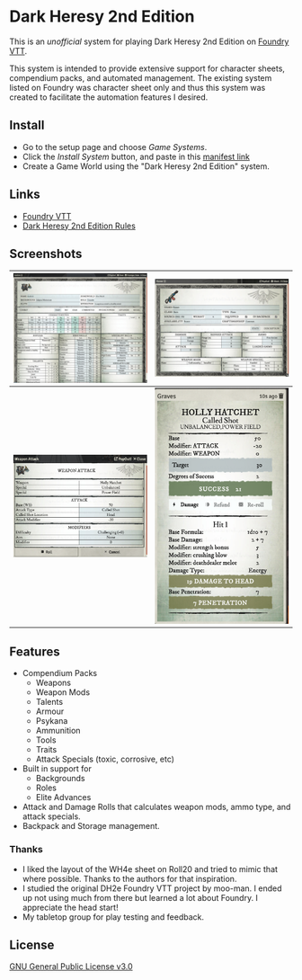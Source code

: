 # Dark Heresy 2nd Edition

This is an _unofficial_ system for playing Dark Heresy 2nd Edition on [Foundry VTT](https://foundryvtt.com/).

This system is intended to provide extensive support for character sheets, compendium packs, and automated management. The existing system listed on Foundry was character sheet only and thus this system was created to facilitate the automation features I desired.

## Install
 - Go to the setup page and choose _Game Systems_.
 - Click the _Install System_ button, and paste in this [manifest link](https://s3-keathley.nyc3.digitaloceanspaces.com/dark-heresy-2nd/system.json)
 - Create a Game World using the "Dark Heresy 2nd Edition" system.

## Links
  - [Foundry VTT](https://foundryvtt.com/)
  - [Dark Heresy 2nd Edition Rules](https://www.drivethrurpg.com/browse/pub/54/Cubicle-7-Entertainment-Ltd/subcategory/179_21610/Dark-Heresy-Second-Edition)

## Screenshots

| ![Character Sheet](.github/char_sheet.png)   | ![Weapon Sheet](.github/weapon_sheet.png) |
|:---------------------------------------------|:---:|
| ![Attack Prompt](.github/attack_prompt.png)  | ![Damage Chat](.github/damage_chat.png) |

## Features
  - Compendium Packs
    - Weapons
    - Weapon Mods
    - Talents
    - Armour
    - Psykana
    - Ammunition
    - Tools
    - Traits
    - Attack Specials (toxic, corrosive, etc)
  - Built in support for
    - Backgrounds
    - Roles
    - Elite Advances
  - Attack and Damage Rolls that calculates weapon mods, ammo type, and attack specials.
  - Backpack and Storage management.

### Thanks
- I liked the layout of the WH4e sheet on Roll20 and tried to mimic that where possible. Thanks to the authors for that inspiration.
- I studied the original DH2e Foundry VTT project by moo-man. I ended up not using much from there but learned a lot about Foundry. I appreciate the head start!
- My tabletop group for play testing and feedback.

## License
[GNU General Public License v3.0](https://choosealicense.com/licenses/gpl-3.0/)
